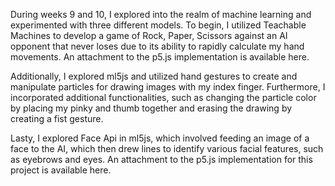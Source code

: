 During weeks 9 and 10, I explored into the realm of machine learning and experimented with three different models. 
To begin, I utilized Teachable Machines to develop a game of Rock, Paper, Scissors against an AI opponent that never loses due to its ability to rapidly calculate my hand movements. An attachment to the p5.js implementation is available here.

Additionally, I explored ml5js and utilized hand gestures to create and manipulate particles for drawing images with my index finger. Furthermore, I incorporated additional functionalities, such as changing the particle color by placing my pinky and thumb together and erasing the drawing by creating a fist gesture.

Lasty,  I explored Face Api in ml5js, which involved feeding an image of a face to the AI, which then drew lines to identify various facial features, such as eyebrows and eyes. An attachment to the p5.js implementation for this project is available here.
